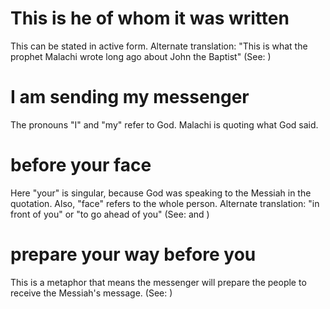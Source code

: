 
# This is he of whom it was written
This can be stated in active form. Alternate translation: "This is what the prophet Malachi wrote long ago about John the Baptist" (See: )

# I am sending my messenger
The pronouns "I" and "my" refer to God. Malachi is quoting what God said.

# before your face
Here "your" is singular, because God was speaking to the Messiah in the quotation. Also, "face" refers to the whole person. Alternate translation: "in front of you" or "to go ahead of you" (See:  and )

# prepare your way before you
This is a metaphor that means the messenger will prepare the people to receive the Messiah's message. (See: )